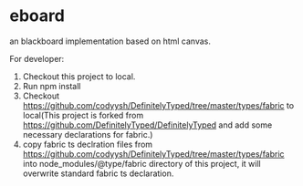# eboard
an blackboard implementation based on html canvas.


For developer:
1. Checkout this project to local.
2. Run npm install
3. Checkout https://github.com/codyysh/DefinitelyTyped/tree/master/types/fabric to local(This project is forked from https://github.com/DefinitelyTyped/DefinitelyTyped and add some necessary declarations for fabric.)
4. copy fabric ts declration files from  https://github.com/codyysh/DefinitelyTyped/tree/master/types/fabric into node_modules/@type/fabric directory of this project, it will overwrite standard fabric ts declaration.
